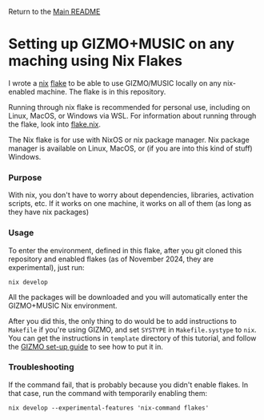 Return to the [Main README](../README.md)
# Setting up GIZMO+MUSIC on any maching using Nix Flakes

I wrote a [nix](https://nixos.org/) [flake](https://nixos.wiki/wiki/Flakes) 
to be able to use GIZMO/MUSIC locally on any nix-enabled machine.
The flake is in this repository.

Running through nix flake is recommended for personal use,
including on Linux, MacOS, or Windows via WSL.
For information about running through the flake, look into [flake.nix](./flake.nix).

The Nix flake is for use with NixOS or nix package manager. 
Nix package manager is available on Linux,
MacOS, or (if you are into this kind of stuff) Windows.
                                                         
### Purpose
With nix, you don't have to worry about dependencies, libraries, activation scripts, etc. If it works 
on one machine, it works on all of them (as long as they have nix packages)
                                                         
### Usage
To enter the environment, defined in this flake, after you git cloned this repository and enabled
flakes (as of November 2024, they are experimental), just run:
```
nix develop
```
All the packages will be downloaded and you will automatically enter the GIZMO+MUSIC Nix environment. 

After you did this, the only thing to do would be to add instructions to `Makefile` 
if you're using GIZMO, and set `SYSTYPE` in `Makefile.systype` to `nix`.
You can get the instructions in `template` directory of this tutorial, and follow the 
[GIZMO set-up guide](gizmo_setup.md) to see how to put it in.

### Troubleshooting
If the command fail, that is probably because you didn't enable flakes. In that case, run the command with
temporarily enabling them:
```
nix develop --experimental-features 'nix-command flakes'
```
